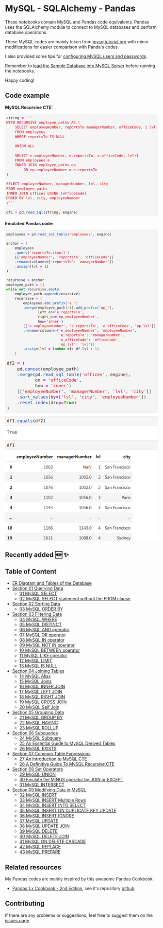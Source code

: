 # MySQL - SQLAlchemy - Pandas
These notebooks contain MySQL and Pandas code equivalents. Pandas uses the SQLAlchemy module to connect to MySQL databases and perform database operations.

These MySQL codes are mainly taken from [mysqltutorial.org](https://www.mysqltutorial.org/mysql-basics/) with minor modifications for easier comparison with Panda's codes.

I also provided some tips for [configuring MySQL users and passwords](mysql_user_password_tips.md).

Remember to [load the Sample Database into MySQL Server](https://www.mysqltutorial.org/how-to-load-sample-database-into-mysql-database-server.aspx) before running the notebooks.

Happy coding!

## Code example
**MySQL Recursive CTE:** 

![MySQL RECURSIVE CTE](images/MySQL_recursive_cte.png)

**Emulated Pandas code:**

![Emulated Pandas code](images/Pandas_recursive_cte1.png)
![Emulated Pandas code](images/Pandas_recursive_cte2.png)

## Recently added 🆕 ✨

## Table of Content
- [ER Diagram and Tables of the Database](EDA_tables.ipynb)
- [Section 01 Querying Data](<Section 01 Querying Data>)
  - [01 MySQL SELECT](<Section 01 Querying Data/01 MySQL SELECT.ipynb>)
  - [02 MySQL SELECT statement without the FROM clause](<Section 01 Querying Data/02 MySQL SELECT statement without the FROM clause.ipynb>)
- [Section 02 Sorting Data](<Section 02 Sorting Data>)
  - [03 MySQL ORDER BY](<Section 02 Sorting Data/03 MySQL ORDER BY.ipynb>)
- [Section 03 Filtering Data](<Section 03 Filtering Data>)
  - [04 MySQL WHERE](<Section 03 Filtering Data/04 MySQL WHERE.ipynb>)
  - [05 MySQL DISTINCT](<Section 03 Filtering Data/05 MySQL DISTINCT.ipynb>)
  - [06 MySQL AND operator](<Section 03 Filtering Data/06 MySQL AND operator.ipynb>)
  - [07 MySQL OR operator](<Section 03 Filtering Data/07 MySQL OR operator.ipynb>)
  - [08 MySQL IN operator](<Section 03 Filtering Data/08 MySQL IN operator.ipynb>)
  - [09 MySQL NOT IN operator](<Section 03 Filtering Data/09 MySQL NOT IN operator.ipynb>)
  - [10 MySQL BETWEEN operator](<Section 03 Filtering Data/10 MySQL BETWEEN operator.ipynb>)
  - [11 MySQL LIKE operator](<Section 03 Filtering Data/11 MySQL LIKE operator.ipynb>)
  - [12 MySQL LIMIT](<Section 03 Filtering Data/12 MySQL LIMIT.ipynb>)
  - [13 MySQL IS NULL](<Section 03 Filtering Data/13 MySQL IS NULL.ipynb>)
- [Section 04 Joining Tables](<Section 04 Joining Tables>)
  - [14 MySQL Alias](<Section 04 Joining Tables/14 MySQL Alias.ipynb>)
  - [15 MySQL Joins](<Section 04 Joining Tables/15 MySQL Joins.ipynb>)
  - [16 MySQL INNER JOIN](<Section 04 Joining Tables/16 MySQL INNER JOIN.ipynb>)
  - [17 MySQL LEFT JOIN](<Section 04 Joining Tables/17 MySQL LEFT JOIN.ipynb>)
  - [18 MySQL RIGHT JOIN](<Section 04 Joining Tables/18 MySQL RIGHT JOIN.ipynb>)
  - [19 MySQL CROSS JOIN](<Section 04 Joining Tables/19 MySQL CROSS JOIN.ipynb>)
  - [20 MySQL Self Join](<Section 04 Joining Tables/20 MySQL Self Join.ipynb>)
- [Section 05 Grouping Data](<Section 05 Grouping Data>)
  - [21 MySQL GROUP BY](<Section 05 Grouping Data/21 MySQL GROUP BY.ipynb>)
  - [22 MySQL HAVING](<Section 05 Grouping Data/22 MySQL HAVING.ipynb>)
  - [23 MySQL ROLLUP](<Section 05 Grouping Data/23 MySQL ROLLUP.ipynb>)
- [Section 06 Subqueries](<Section 06 Subqueries>)
  - [24 MySQL Subquery](<Section 06 Subqueries/24 MySQL Subquery.ipynb>)
  - [25 An Essential Guide to MySQL Derived Tables](<Section 06 Subqueries/25 An Essential Guide to MySQL Derived Tables.ipynb>)
  - [26 MySQL EXISTS](<Section 06 Subqueries/26 MySQL EXISTS.ipynb>)
- [Section 07 Common Table Expressions](<Section 07 Common Table Expressions>)
  - [27 An Introduction to MySQL CTE](<Section 07 Common Table Expressions/27 An Introduction to MySQL CTE.ipynb>)
  - [28 A Definitive Guide To MySQL Recursive CTE](<Section 07 Common Table Expressions/28 A Definitive Guide To MySQL Recursive CTE.ipynb>)
- [Section 08 Set Operators](<Section 08 Set Operators>)
  - [29 MySQL UNION](<Section 08 Set Operators/29 MySQL UNION.ipynb>)
  - [30 Emulate the MINUS operator by JOIN or EXCEPT](<Section 08 Set Operators/30 Emulate the MINUS operator by JOIN or EXCEPT.ipynb>)
  - [31 MySQL INTERSECT](<Section 08 Set Operators/31 MySQL INTERSECT.ipynb>)
- [Section 09 Modifying Data in MySQL](<Section 09 Modifying Data in MySQL>)
  - [32 MySQL INSERT](<Section 09 Modifying Data in MySQL/32 MySQL INSERT.ipynb>)
  - [33 MySQL INSERT Multiple Rows](<Section 09 Modifying Data in MySQL/33 MySQL INSERT Multiple Rows.ipynb>)
  - [34 MySQL INSERT INTO SELECT](<Section 09 Modifying Data in MySQL/34 MySQL INSERT INTO SELECT.ipynb>)
  - [35 MySQL INSERT ON DUPLICATE KEY UPDATE](<Section 09 Modifying Data in MySQL/35 MySQL INSERT ON DUPLICATE KEY UPDATE.ipynb>)
  - [36 MySQL INSERT IGNORE](<Section 09 Modifying Data in MySQL/36 MySQL INSERT IGNORE.ipynb>)
  - [37 MySQL UPDATE](<Section 09 Modifying Data in MySQL/37 MySQL UPDATE.ipynb>)
  - [38 MySQL UPDATE JOIN](<Section 09 Modifying Data in MySQL/38 MySQL UPDATE JOIN.ipynb>)
  - [39 MySQL DELETE](<Section 09 Modifying Data in MySQL/39 MySQL DELETE.ipynb>)
  - [40 MySQL DELETE JOIN](<Section 09 Modifying Data in MySQL/40 MySQL DELETE JOIN.ipynb>)
  - [41 MySQL ON DELETE CASCADE](<Section 09 Modifying Data in MySQL/41 MySQL ON DELETE CASCADE.ipynb>)
  - [42 MySQL REPLACE](<Section 09 Modifying Data in MySQL/42 MySQL REPLACE.ipynb>)
  - [43 MySQL PREPARE](<Section 09 Modifying Data in MySQL/43 MySQL PREPARE.ipynb>)

## Related resources
My Pandas codes are mainly inspired by this awesome Pandas Cookbook: 
  - [Pandas 1.x Cookbook - 2nd Edition](https://www.amazon.com/Pandas-1-x-Cookbook-scientific-exploratory/dp/1839213108), see it's repository [github](https://github.com/PacktPublishing/Pandas-Cookbook-Second-Edition)

## Contributing

If there are any problems or suggestions, feel free to suggest them on the [issues page](https://github.com/NamLQ/MySQL-SQLAlchemy-Pandas/issues).